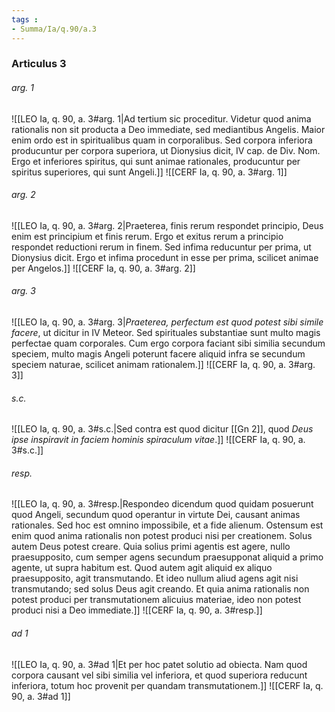 ```yaml
---
tags : 
- Summa/Ia/q.90/a.3
---
```


### Articulus 3

###### arg. 1
![[LEO Ia, q. 90, a. 3#arg. 1|Ad tertium sic proceditur. Videtur quod anima rationalis non sit producta a Deo immediate, sed mediantibus Angelis. Maior enim ordo est in spiritualibus quam in corporalibus. Sed corpora inferiora producuntur per corpora superiora, ut Dionysius dicit, IV cap. de Div. Nom. Ergo et inferiores spiritus, qui sunt animae rationales, producuntur per spiritus superiores, qui sunt Angeli.]]
![[CERF Ia, q. 90, a. 3#arg. 1]]

###### arg. 2
![[LEO Ia, q. 90, a. 3#arg. 2|Praeterea, finis rerum respondet principio, Deus enim est principium et finis rerum. Ergo et exitus rerum a principio respondet reductioni rerum in finem. Sed infima reducuntur per prima, ut Dionysius dicit. Ergo et infima procedunt in esse per prima, scilicet animae per Angelos.]]
![[CERF Ia, q. 90, a. 3#arg. 2]]

###### arg. 3
![[LEO Ia, q. 90, a. 3#arg. 3|*Praeterea, perfectum est quod potest sibi simile facere*, ut dicitur in IV Meteor. Sed spirituales substantiae sunt multo magis perfectae quam corporales. Cum ergo corpora faciant sibi similia secundum speciem, multo magis Angeli poterunt facere aliquid infra se secundum speciem naturae, scilicet animam rationalem.]]
![[CERF Ia, q. 90, a. 3#arg. 3]]

###### s.c.
![[LEO Ia, q. 90, a. 3#s.c.|Sed contra est quod dicitur [[Gn 2]], quod *Deus ipse inspiravit in faciem hominis spiraculum vitae*.]]
![[CERF Ia, q. 90, a. 3#s.c.]]

###### resp.
![[LEO Ia, q. 90, a. 3#resp.|Respondeo dicendum quod quidam posuerunt quod Angeli, secundum quod operantur in virtute Dei, causant animas rationales. Sed hoc est omnino impossibile, et a fide alienum. Ostensum est enim quod anima rationalis non potest produci nisi per creationem. Solus autem Deus potest creare. Quia solius primi agentis est agere, nullo praesupposito, cum semper agens secundum praesupponat aliquid a primo agente, ut supra habitum est. Quod autem agit aliquid ex aliquo praesupposito, agit transmutando. Et ideo nullum aliud agens agit nisi transmutando; sed solus Deus agit creando. Et quia anima rationalis non potest produci per transmutationem alicuius materiae, ideo non potest produci nisi a Deo immediate.]]
![[CERF Ia, q. 90, a. 3#resp.]]

###### ad 1
![[LEO Ia, q. 90, a. 3#ad 1|Et per hoc patet solutio ad obiecta. Nam quod corpora causant vel sibi similia vel inferiora, et quod superiora reducunt inferiora, totum hoc provenit per quandam transmutationem.]]
![[CERF Ia, q. 90, a. 3#ad 1]]

